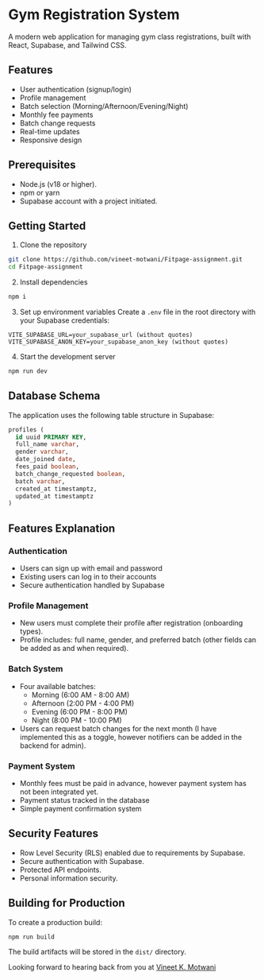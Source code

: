 # Gym Registration System

A modern web application for managing gym class registrations, built with React, Supabase, and Tailwind CSS.

## Features

- User authentication (signup/login)
- Profile management
- Batch selection (Morning/Afternoon/Evening/Night)
- Monthly fee payments
- Batch change requests
- Real-time updates
- Responsive design

## Prerequisites

- Node.js (v18 or higher).
- npm or yarn
- Supabase account with a project initiated.

## Getting Started

1. Clone the repository
```bash
git clone https://github.com/vineet-motwani/Fitpage-assignment.git
cd Fitpage-assignment
```

2. Install dependencies
```bash
npm i
```

3. Set up environment variables
Create a `.env` file in the root directory with your Supabase credentials:
```env
VITE_SUPABASE_URL=your_supabase_url (without quotes)
VITE_SUPABASE_ANON_KEY=your_supabase_anon_key (without quotes)
```

4. Start the development server
```bash
npm run dev
```

## Database Schema

The application uses the following table structure in Supabase:

```sql
profiles (
  id uuid PRIMARY KEY,
  full_name varchar,
  gender varchar,
  date_joined date,
  fees_paid boolean,
  batch_change_requested boolean,
  batch varchar,
  created_at timestamptz,
  updated_at timestamptz
)
```

## Features Explanation

### Authentication
- Users can sign up with email and password
- Existing users can log in to their accounts
- Secure authentication handled by Supabase

### Profile Management
- New users must complete their profile after registration (onboarding types).
- Profile includes: full name, gender, and preferred batch (other fields can be added as and when required).

### Batch System
- Four available batches:
  - Morning (6:00 AM - 8:00 AM)
  - Afternoon (2:00 PM - 4:00 PM)
  - Evening (6:00 PM - 8:00 PM)
  - Night (8:00 PM - 10:00 PM)
- Users can request batch changes for the next month (I have implemented this as a toggle, however notifiers can be added in the backend for admin).

### Payment System
- Monthly fees must be paid in advance, however payment system has not been integrated yet.
- Payment status tracked in the database
- Simple payment confirmation system

## Security Features

- Row Level Security (RLS) enabled due to requirements by Supabase.
- Secure authentication with Supabase.
- Protected API endpoints.
- Personal information security.

## Building for Production

To create a production build:

```bash
npm run build
```

The build artifacts will be stored in the `dist/` directory.

Looking forward to hearing back from you at [Vineet K. Motwani](mailto:motwanivineet08@gmail.com)